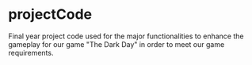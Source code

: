 # projectCode
Final year project code used for the major functionalities to enhance the gameplay for our game "The Dark Day" in order to meet our game requirements.
